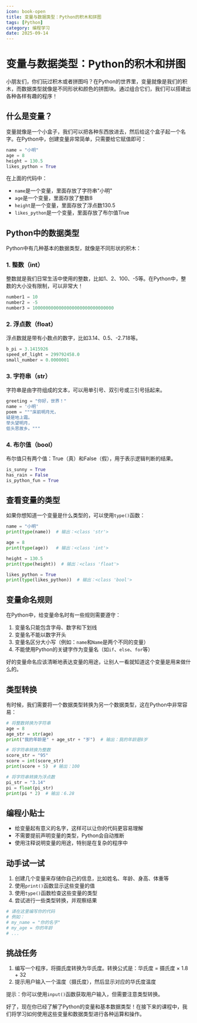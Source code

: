 ```yaml
---
icon: book-open
title: 变量与数据类型：Python的积木和拼图
tags: [Python]
category: 编程学习
date: 2025-09-14
---
```

# 变量与数据类型：Python的积木和拼图

小朋友们，你们玩过积木或者拼图吗？在Python的世界里，变量就像是我们的积木，而数据类型就像是不同形状和颜色的拼图块。通过组合它们，我们可以搭建出各种各样有趣的程序！

## 什么是变量？

变量就像是一个小盒子，我们可以把各种东西放进去，然后给这个盒子起一个名字。在Python中，创建变量非常简单，只需要给它赋值即可：

```python
name = "小明"
age = 8
height = 130.5
likes_python = True
```

在上面的代码中：
- `name`是一个变量，里面存放了字符串"小明"
- `age`是一个变量，里面存放了整数8
- `height`是一个变量，里面存放了浮点数130.5
- `likes_python`是一个变量，里面存放了布尔值True

## Python中的数据类型

Python中有几种基本的数据类型，就像是不同形状的积木：

### 1. 整数（int）

整数就是我们日常生活中使用的整数，比如1、2、100、-5等。在Python中，整数的大小没有限制，可以非常大！

```python
number1 = 10
number2 = -5
number3 = 1000000000000000000000000000000
```

### 2. 浮点数（float）

浮点数就是带有小数点的数字，比如3.14、0.5、-2.718等。

```python
b_pi = 3.1415926
speed_of_light = 299792458.0
small_number = 0.0000001
```

### 3. 字符串（str）

字符串是由字符组成的文本，可以用单引号、双引号或三引号括起来。

```python
greeting = "你好，世界！"
name = '小明'
poem = """床前明月光，
疑是地上霜。
举头望明月，
低头思故乡。"""
```

### 4. 布尔值（bool）

布尔值只有两个值：True（真）和False（假），用于表示逻辑判断的结果。

```python
is_sunny = True
has_rain = False
is_python_fun = True
```

## 查看变量的类型

如果你想知道一个变量是什么类型的，可以使用`type()`函数：

```python
name = "小明"
print(type(name))  # 输出：<class 'str'>

age = 8
print(type(age))   # 输出：<class 'int'>

height = 130.5
print(type(height))  # 输出：<class 'float'>

likes_python = True
print(type(likes_python))  # 输出：<class 'bool'>
```

## 变量命名规则

在Python中，给变量命名时有一些规则需要遵守：

1. 变量名只能包含字母、数字和下划线
2. 变量名不能以数字开头
3. 变量名区分大小写（例如：`name`和`Name`是两个不同的变量）
4. 不能使用Python的关键字作为变量名（如`if`、`else`、`for`等）

好的变量命名应该清晰地表达变量的用途，让别人一看就知道这个变量是用来做什么的。

## 类型转换

有时候，我们需要将一个数据类型转换为另一个数据类型，这在Python中非常容易：

```python
# 将整数转换为字符串
age = 8
age_str = str(age)
print("我的年龄是" + age_str + "岁")  # 输出：我的年龄是8岁

# 将字符串转换为整数
score_str = "95"
score = int(score_str)
print(score + 5)  # 输出：100

# 将字符串转换为浮点数
pi_str = "3.14"
pi = float(pi_str)
print(pi * 2)  # 输出：6.28
```

## 编程小贴士

- 给变量起有意义的名字，这样可以让你的代码更容易理解
- 不需要提前声明变量的类型，Python会自动推断
- 使用注释说明变量的用途，特别是在复杂的程序中

## 动手试一试

1. 创建几个变量来存储你自己的信息，比如姓名、年龄、身高、体重等
2. 使用`print()`函数显示这些变量的值
3. 使用`type()`函数检查这些变量的类型
4. 尝试进行一些类型转换，并观察结果

```python
# 请在这里编写你的代码
# 例如：
# my_name = "你的名字"
# my_age = 你的年龄
# ...
```

## 挑战任务

1. 编写一个程序，将摄氏度转换为华氏度。转换公式是：华氏度 = 摄氏度 × 1.8 + 32
2. 提示用户输入一个温度（摄氏度），然后显示对应的华氏度温度

提示：你可以使用`input()`函数获取用户输入，但需要注意类型转换。

好了，现在你已经了解了Python的变量和基本数据类型！在接下来的课程中，我们将学习如何使用这些变量和数据类型进行各种运算和操作。